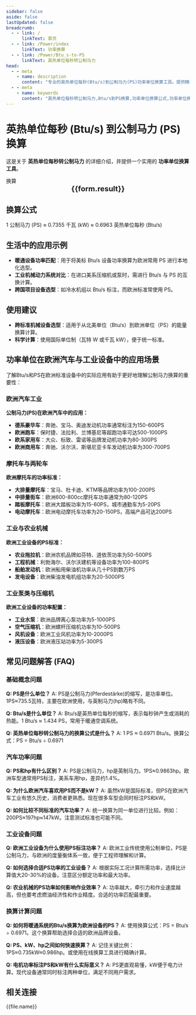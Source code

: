 ```yaml
---
sidebar: false
aside: false
lastUpdated: false
breadcrumb:
  - - link: /
      linkText: 首页
  - - link: /Power/index
      linkText: 功率换算
  - - link: /Power/Btu_s-to-PS
      linkText: 英热单位每秒转公制马力
head:
  - - meta
    - name: description
      content: "专业的英热单位每秒(Btu/s)到公制马力(PS)功率单位换算工具。提供精确的PS马力换算公式和计算方法。适用于欧系汽车、摩托车、船舶、工业设备等领域的功率计算，支持公制马力单位系统换算需求。"
  - - meta
    - name: keywords
      content: "英热单位每秒转公制马力,Btu/s到PS换算,功率单位换算公式,功率单位换算工具,暖通与欧系汽车工程功率单位,ps是什么单位,公制马力,PS马力,欧系汽车马力,摩托车马力,船舶马力,工业设备马力,德系汽车马力,欧洲汽车标准,公制功率单位,汽车发动机PS,摩托车发动机PS,柴油发动机PS,汽油发动机PS,涡轮增压PS,自然吸气PS,马力功率换算,发动机性能PS,动力输出PS,扭矩马力PS,机械马力PS,液压马力PS,电动马力PS,马力测试标准,欧标马力单位"
---
```

# 英热单位每秒 (Btu/s) 到公制马力 (PS) 换算

这是关于 **英热单位每秒转公制马力** 的详细介绍，并提供一个实用的 **功率单位换算工具**。

<script setup>
import { onMounted,reactive,inject ,ref  } from 'vue'
import { NButton,NForm ,NFormItem,NInput,NInputNumber,NSelect,NCard,useMessage ,NGrid ,NGi } from 'naive-ui'
import { defineClientComponent } from 'vitepress'
import { Power } from '../files';
const seoKey = [
  '英热单位每秒转公制马力',
  'Btu/s到PS换算',
  '功率单位换算公式',
  '功率单位换算工具',
  'PS马力换算计算器',
  'ps是什么单位',
  '公制马力换算',
  '欧洲汽车功率',
  '德国汽车马力',
  '欧系车功率',
  '摩托车功率',
  '欧洲摩托车马力',
  '工业设备PS',
  '机械设备公制马力',
  '欧标功率单位',
  '国际马力标准',
  '汽车发动机PS',
  '柴油发动机公制马力',
  '汽油发动机PS',
  '涡轮增压PS',
  '电动机公制马力',
  '船舶发动机PS',
  '农机设备马力',
  '工程机械PS',
  '泵类设备公制马力',
  '压缩机PS功率',
  '发电机组PS',
  '欧洲标准功率',
  '公制功率换算'
]
const convert = inject('convert')
const options =  [
  { "label": "英热单位每秒 (Btu/s)","value": "Btu/s" },
  { "label": "公制马力 (PS)","value": "PS" }
];
const formRef = ref(null);
const rules = {
  number:{
    required: true,
    type: 'number',
    trigger: "blur",
    message: '请输入数字'
  },
  to:{
    required: true,
    trigger: "select",
    message: '请选择转换单位'
  },
  from:{
    required: true,
    trigger: "select",
    message: '请选择原始单位'
  }
}
const form = reactive({
  number:null,
  to:'',
  from:'',
  result:'',
  title:'英热单位每秒转公制马力',
})
const convertHandler = (e) => {
   e.preventDefault();
  formRef.value?.validate((errors)=>{
    if (!errors) {
      form.result = `${form.number}${form.from} = ${convert(form.number).from(form.from).to(form.to)}${form.to}`
    }
  })
}
</script>

<n-form size="large" :model="form" ref='formRef' :rules="rules">
  <n-form-item label="数值"  path="number">
    <n-input-number size="large" style="width:100%" :min="0" v-model:value="form.number"   placeholder="请输入要换算的数值" />
  </n-form-item>
  <n-form-item label="从" path="from">
    <n-select  size="large" :options="options" v-model:value="form.from" placeholder="请选择原始单位" />
  </n-form-item>
  <n-form-item label="到" path="to">
    <n-select  size="large" :options="options" v-model:value="form.to" placeholder="请选择换算单位" />
  </n-form-item>
  <n-form-item>
    <n-button type="info" style="width:100%" @click="convertHandler">换算</n-button>
  </n-form-item>
</n-form>
<n-card  
  title="功率单位换算"
  :segmented="{
    content: true,
    footer: 'soft',
  }"
>
  <div  style="text-align:center;font-size:20px;">
    <strong>{{form.result}}</strong>
  </div>
    <template #footer>
    <div>
      <span v-for="item of seoKey">{{item}}，</span>
    </div>
  </template>
</n-card>

## 换算公式

1 公制马力 (PS) ≈ 0.7355 千瓦 (kW) ≈ 0.6963 英热单位每秒 (Btu/s)

## 生活中的应用示例

- **暖通设备功率匹配**：用于将美标 Btu/s 设备功率换算为欧洲常用 PS 进行本地化选型。
- **工业机械动力系统对比**：在进口美系压缩机或泵时，需进行 Btu/s 与 PS 的互换计算。
- **跨国项目设备选型**：如冷水机组以 Btu/s 标注，而欧洲标准常使用 PS。

## 使用建议

- **跨标准机械设备选型**：适用于从北美单位（Btu/s）到欧洲单位（PS）的能量换算计算。
- **科学计算**：使用国际单位制（瓦特 W 或千瓦 kW），便于统一标准。

## 功率单位在欧洲汽车与工业设备中的应用场景

了解Btu/s和PS在欧洲标准设备中的实际应用有助于更好地理解公制马力换算的重要性：

### 欧洲汽车工业

**公制马力(PS)在欧洲汽车中的应用：**
  * **德系豪华车**：奔驰、宝马、奥迪发动机功率通常标注为150-600PS
  * **欧洲跑车**：保时捷、法拉利、兰博基尼等超跑功率可达500-1000PS
  * **欧系家用车**：大众、标致、雷诺等品牌发动机功率为80-300PS
  * **欧洲商用车**：奔驰、沃尔沃、斯堪尼亚卡车发动机功率为300-700PS

### 摩托车与两轮车

**欧洲摩托车的功率标准：**
  * **大排量摩托车**：宝马、杜卡迪、KTM等品牌功率为100-200PS
  * **中排量街车**：欧洲600-800cc摩托车功率通常为80-120PS
  * **踏板摩托车**：欧洲大踏板功率为15-60PS，城市通勤车为5-20PS
  * **电动摩托车**：欧洲电动摩托车功率为20-150PS，高端产品可达200PS

### 工业与农业机械

**欧洲工业设备的PS标准：**
  * **农业拖拉机**：欧洲农机品牌如芬特、道依茨功率为50-500PS
  * **工程机械**：利勃海尔、沃尔沃建机等设备功率为100-800PS
  * **船舶发动机**：欧洲船用柴油机功率从几十PS到数万PS
  * **发电设备**：欧洲柴油发电机组功率为20-5000PS

### 工业泵类与压缩机

**欧洲工业设备的功率配置：**
  * **工业水泵**：欧洲品牌离心泵功率为5-1000PS
  * **空气压缩机**：欧洲螺杆压缩机功率为10-500PS
  * **风机设备**：欧洲工业风机功率为10-2000PS
  * **液压设备**：欧洲液压站功率为5-300PS

## 常见问题解答 (FAQ)

### 基础概念问题

**Q: PS是什么单位？**
A: PS是公制马力(Pferdestärke)的缩写，是功率单位。1PS≈735.5瓦特，主要在欧洲使用，与英制马力(hp)略有不同。

**Q: Btu/s是什么单位？**
A: Btu/s是英热单位每秒的缩写，表示每秒钟产生或消耗的热能。1 Btu/s ≈ 1.434 PS，常用于暖通空调系统。

**Q: 英热单位每秒转公制马力的换算公式是什么？**
A: 1 PS ≈ 0.6971 Btu/s。换算公式：PS = Btu/s ÷ 0.6971

### 汽车功率问题

**Q: PS和hp有什么区别？**
A: PS是公制马力，hp是英制马力。1PS≈0.9863hp。欧洲车型通常用PS标注，美系车用hp，差异约1.4%。

**Q: 为什么欧洲汽车喜欢用PS而不是kW？**
A: 虽然kW是国际标准，但PS在欧洲汽车工业有悠久历史，消费者更熟悉。现在很多车型会同时标注PS和kW。

**Q: 如何比较不同标准的汽车功率？**
A: 统一换算为同一单位进行比较。例如：200PS≈197hp≈147kW。注意测试标准也可能不同。

### 工业设备问题

**Q: 欧洲工业设备为什么使用PS标注功率？**
A: 欧洲工业传统使用公制单位，PS是公制马力，与欧洲的度量衡体系一致，便于工程师理解和计算。

**Q: 如何选择合适PS功率的工业设备？**
A: 根据实际工况计算所需功率，选择比计算值大20-30%的设备。注意区分额定功率和最大功率。

**Q: 农业机械的PS功率如何影响作业效率？**
A: 功率越大，牵引力和作业速度越高，但也要考虑燃油经济性和作业精度。合适的功率匹配最重要。

### 换算计算问题

**Q: 如何将暖通系统的Btu/s换算为欧洲设备的PS？**
A: 使用换算公式：PS = Btu/s ÷ 0.6971。这个换算帮助选择合适的欧洲品牌设备。

**Q: PS、kW、hp之间如何快速换算？**
A: 记住关键比例：1PS≈0.735kW≈0.986hp。或使用在线换算工具进行精确计算。

**Q: 电机功率标注PS和kW有什么实际意义？**
A: PS更直观易懂，kW便于电力计算。现代设备通常同时标注两种单位，满足不同用户需求。

## 相关连接
<n-grid x-gap="12" :cols="2">
  <n-gi v-for="(file,index) in Power" :key="index">
    <n-button
      text
      tag="a"
      :href="file.path"
      type="info"
    >
      {{file.name}}
    </n-button>
  </n-gi>
</n-grid>